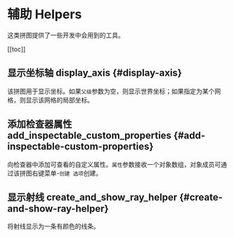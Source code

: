 # 辅助 Helpers

这类拼图提供了一些开发中会用到的工具。

[[toc]]

## 显示坐标轴 display_axis {#display-axis}

该拼图用于显示坐标。如果`父级`参数为空，则显示世界坐标；如果指定为某个网格，则显示该网格的局部坐标。

## 添加检查器属性 add_inspectable_custom_properties {#add-inspectable-custom-properties}

向检查器中添加可查看的自定义属性。`属性`参数接收一个对象数组，对象成员可通过该拼图右键菜单-`创建 选项`创建。

## 显示射线 create_and_show_ray_helper {#create-and-show-ray-helper}

将射线显示为一条有颜色的线条。